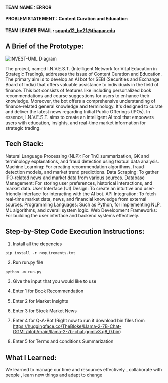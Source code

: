 #### TEAM NAME : ERROR

#### PROBLEM STATEMENT : Content Curation and Education

#### TEAM LEADER EMAIL : sgupta12_be21@thapar.edu

## A Brief of the Prototype:

![INVEST-UML Diagram](https://drive.google.com/file/d/1mqsWTJtNvJc1Im6i2b_WlNRzBN42ch6T/view?usp=drive_link)

The project, named I.N.V.E.S.T. (Intelligent Network for Vital Education in Strategic Trading), addresses the issue of Content Curation and Education. The primary aim is to develop an AI bot for SEBI (Securities and Exchange Board of India) that offers valuable assistance to individuals in the field of finance. This bot consists of features like including personalized book recommendations and course suggestions for users to enhance their knowledge.
Moreover, the bot offers a comprehensive understanding of finance-related general knowledge and terminology. It's designed to curate and deliver the latest news regarding Initial Public Offerings (IPOs). In essence, I.N.V.E.S.T. aims to create an intelligent AI tool that empowers users with education, insights, and real-time market information for strategic trading.

## Tech Stack:

Natural Language Processing (NLP): For TnC summarization, GK and terminology explanations, and fraud detection using textual data analysis.
Machine Learning: For creating recommendation algorithms, fraud detection models, and market trend predictions.
Data Scraping: To gather IPO-related news and market data from various sources.
Database Management: For storing user preferences, historical interactions, and market data.
User Interface (UI) Design: To create an intuitive and user-friendly interface for interacting with the AI bot.
API Integration: To fetch real-time market data, news, and financial knowledge from external sources.
Programming Languages: Such as Python, for implementing NLP, ML algorithms, and overall system logic.
Web Development Frameworks: For building the user interface and backend systems effectively.

## Step-by-Step Code Execution Instructions:

1. Install all the depencies

`pip install -r requirements.txt`

2. Run run.py file

`python -m run.py`

3. Give the input that you would like to use

1. Enter 1 for Book Recommendation
1. Enter 2 for Market Insights
1. Enter 3 for Stock Market News
1. Enter 4 for Q-A-Bot (Right now to run it download bin files from https://huggingface.co/TheBloke/Llama-2-7B-Chat-GGML/blob/main/llama-2-7b-chat.ggmlv3.q8_0.bin)
1. Enter 5 for Terms and conditions Summarization

## What I Learned:

We learned to manage our time and resources effectively , collaborate with people , learn new things and adapt to change

